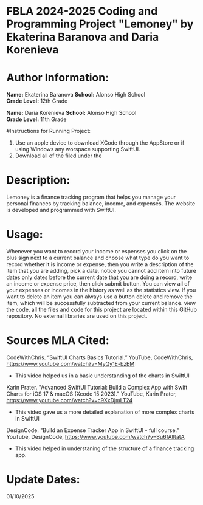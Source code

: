 # FBLA 2024-2025 Coding and Programming Project "Lemoney" by Ekaterina Baranova and Daria Korenieva

# Author Information:
**Name:** Ekaterina Baranova 
**School:** Alonso High School  
**Grade Level:** 12th Grade  



**Name:** Daria Korenieva
**School:** Alonso High School  
**Grade Level:** 11th Grade 

#Instructions for Running Project:
1. Use an apple device to download XCode through the AppStore or if using Windows any worspace supporting SwiftUI.
2. Download all of the filed under the 

# Description:
Lemoney is a finance tracking program that helps you manage your personal finances by tracking balance, income, and expenses. 
The website is developed and programmed with SwiftUI.

# Usage:
Whenever you want to record your income or espenses you click on the plus sign next to a current balance and choose what type do you want to record whether it is income or expense, then you write a description of the item that you are adding, pick a date, notice you cannot add item into future dates only dates before the current date that you are doing a record, write an income or expense price, then click submit button. You can view all of your expenses or incomes in the history as well as the statistics view. If you want to delete an item you can always use a button delete and remove the item, which will be successfully subtracted from your current balance.
view the code, all the files and code for this project are located within this GitHub repository. No external libraries are used on this project.



# Sources MLA Cited:

CodeWithChris. “SwiftUI Charts Basics Tutorial.” YouTube, CodeWithChris,
https://www.youtube.com/watch?v=MyQy1E-bzEM
- This video helped us in a basic understanding of the charts in SwiftUI

Karin Prater. "Advanced SwiftUI Tutorial: Build a Complex App with Swift Charts for iOS 17 & macOS (Xcode 15 2023)." YouTube, Karin Prater,
https://www.youtube.com/watch?v=c9XxDjmLT24
- This video gave us a more detailed explanation of more complex charts in SwiftUI

DesignCode. "Build an Expense Tracker App in SwiftUI - full course." YouTube, DesignCode,
https://www.youtube.com/watch?v=Bu6fAlltatA
- This video helped in understaning of the structure of a finance tracking app.






# Update Dates:
01/10/2025

